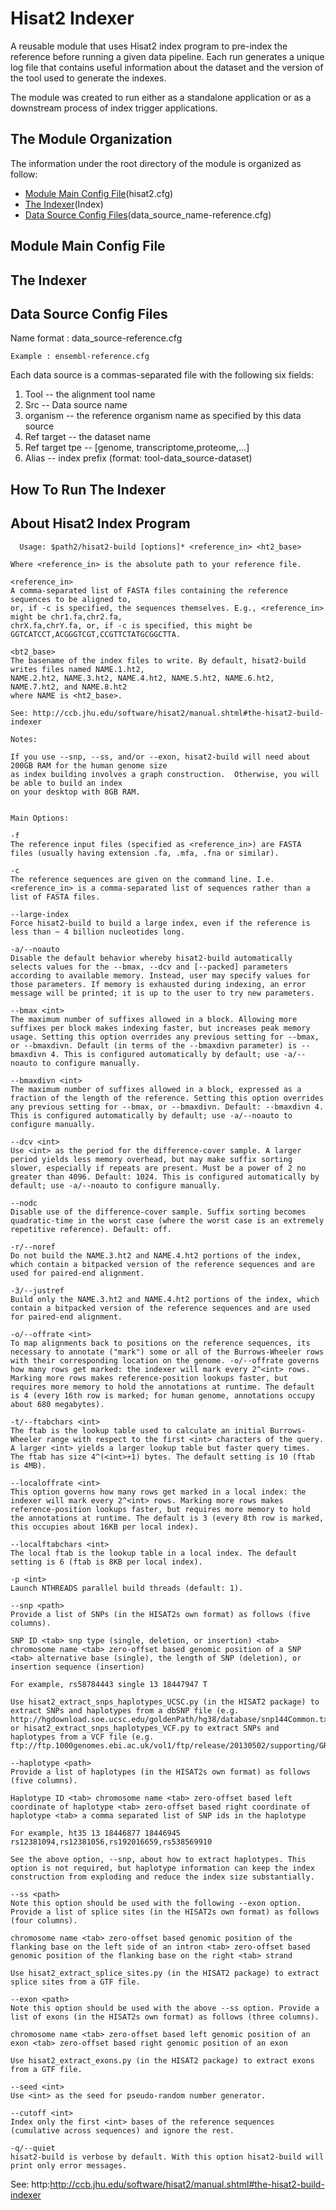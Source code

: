 # Hisat2 Indexer

A reusable module that uses Hisat2 index program to pre-index the reference before running a given data pipeline.
Each run generates a unique log file that contains useful information about the dataset and the version of the tool
used to generate the indexes.

The module was created to run either as a standalone application or as a downstream process of index trigger applications. 

## The Module Organization

The information under the root directory of the module is organized as follow:

- [Module Main Config File](#module-main-config-file)(hisat2.cfg)
- [The Indexer](#the-indexer)(Index)
- [Data Source Config Files](#data-source-config-files)(data_source_name-reference.cfg)


## Module Main Config File
## The Indexer
## Data Source Config Files
Name format : data_source-reference.cfg
```
Example : ensembl-reference.cfg
```
Each data source is a commas-separated file with the following six fields:
  1) Tool      -- the alignment tool name
  2) Src       -- Data source name
  3) organism  -- the reference organism name as specified by this data source
  4) Ref target -- the dataset name
  5) Ref target tpe -- [genome, transcriptome,proteome,...]
  6) Alias -- index prefix (format: tool-data_source-dataset)

## How To Run The Indexer

## About Hisat2 Index Program
```
  Usage: $path2/hisat2-build [options]* <reference_in> <ht2_base>

Where <reference_in> is the absolute path to your reference file.

<reference_in>
A comma-separated list of FASTA files containing the reference sequences to be aligned to,
or, if -c is specified, the sequences themselves. E.g., <reference_in> might be chr1.fa,chr2.fa,
chrX.fa,chrY.fa, or, if -c is specified, this might be GGTCATCCT,ACGGGTCGT,CCGTTCTATGCGGCTTA.

<bt2_base>
The basename of the index files to write. By default, hisat2-build writes files named NAME.1.ht2, 
NAME.2.ht2, NAME.3.ht2, NAME.4.ht2, NAME.5.ht2, NAME.6.ht2, NAME.7.ht2, and NAME.8.ht2 
where NAME is <ht2_base>.

See: http://ccb.jhu.edu/software/hisat2/manual.shtml#the-hisat2-build-indexer

Notes:

If you use --snp, --ss, and/or --exon, hisat2-build will need about 200GB RAM for the human genome size 
as index building involves a graph construction.  Otherwise, you will be able to build an index 
on your desktop with 8GB RAM.


Main Options:

-f
The reference input files (specified as <reference_in>) are FASTA files (usually having extension .fa, .mfa, .fna or similar).

-c
The reference sequences are given on the command line. I.e. <reference_in> is a comma-separated list of sequences rather than a list of FASTA files.

--large-index
Force hisat2-build to build a large index, even if the reference is less than ~ 4 billion nucleotides long.

-a/--noauto
Disable the default behavior whereby hisat2-build automatically selects values for the --bmax, --dcv and [--packed] parameters according to available memory. Instead, user may specify values for those parameters. If memory is exhausted during indexing, an error message will be printed; it is up to the user to try new parameters.

--bmax <int>
The maximum number of suffixes allowed in a block. Allowing more suffixes per block makes indexing faster, but increases peak memory usage. Setting this option overrides any previous setting for --bmax, or --bmaxdivn. Default (in terms of the --bmaxdivn parameter) is --bmaxdivn 4. This is configured automatically by default; use -a/--noauto to configure manually.

--bmaxdivn <int>
The maximum number of suffixes allowed in a block, expressed as a fraction of the length of the reference. Setting this option overrides any previous setting for --bmax, or --bmaxdivn. Default: --bmaxdivn 4. This is configured automatically by default; use -a/--noauto to configure manually.

--dcv <int>
Use <int> as the period for the difference-cover sample. A larger period yields less memory overhead, but may make suffix sorting slower, especially if repeats are present. Must be a power of 2 no greater than 4096. Default: 1024. This is configured automatically by default; use -a/--noauto to configure manually.

--nodc
Disable use of the difference-cover sample. Suffix sorting becomes quadratic-time in the worst case (where the worst case is an extremely repetitive reference). Default: off.

-r/--noref
Do not build the NAME.3.ht2 and NAME.4.ht2 portions of the index, which contain a bitpacked version of the reference sequences and are used for paired-end alignment.

-3/--justref
Build only the NAME.3.ht2 and NAME.4.ht2 portions of the index, which contain a bitpacked version of the reference sequences and are used for paired-end alignment.

-o/--offrate <int>
To map alignments back to positions on the reference sequences, its necessary to annotate ("mark") some or all of the Burrows-Wheeler rows with their corresponding location on the genome. -o/--offrate governs how many rows get marked: the indexer will mark every 2^<int> rows. Marking more rows makes reference-position lookups faster, but requires more memory to hold the annotations at runtime. The default is 4 (every 16th row is marked; for human genome, annotations occupy about 680 megabytes).

-t/--ftabchars <int>
The ftab is the lookup table used to calculate an initial Burrows-Wheeler range with respect to the first <int> characters of the query. A larger <int> yields a larger lookup table but faster query times. The ftab has size 4^(<int>+1) bytes. The default setting is 10 (ftab is 4MB).

--localoffrate <int>
This option governs how many rows get marked in a local index: the indexer will mark every 2^<int> rows. Marking more rows makes reference-position lookups faster, but requires more memory to hold the annotations at runtime. The default is 3 (every 8th row is marked, this occupies about 16KB per local index).

--localftabchars <int>
The local ftab is the lookup table in a local index. The default setting is 6 (ftab is 8KB per local index).

-p <int>
Launch NTHREADS parallel build threads (default: 1).

--snp <path>
Provide a list of SNPs (in the HISAT2s own format) as follows (five columns).

SNP ID <tab> snp type (single, deletion, or insertion) <tab> chromosome name <tab> zero-offset based genomic position of a SNP <tab> alternative base (single), the length of SNP (deletion), or insertion sequence (insertion)

For example, rs58784443 single 13 18447947 T

Use hisat2_extract_snps_haplotypes_UCSC.py (in the HISAT2 package) to extract SNPs and haplotypes from a dbSNP file (e.g. http://hgdownload.soe.ucsc.edu/goldenPath/hg38/database/snp144Common.txt.gz). or hisat2_extract_snps_haplotypes_VCF.py to extract SNPs and haplotypes from a VCF file (e.g. ftp://ftp.1000genomes.ebi.ac.uk/vol1/ftp/release/20130502/supporting/GRCh38_positions/ALL.chr22.phase3_shapeit2_mvncall_integrated_v3plus_nounphased.rsID.genotypes.GRCh38_dbSNP_no_SVs.vcf.gz).

--haplotype <path>
Provide a list of haplotypes (in the HISAT2s own format) as follows (five columns).

Haplotype ID <tab> chromosome name <tab> zero-offset based left coordinate of haplotype <tab> zero-offset based right coordinate of haplotype <tab> a comma separated list of SNP ids in the haplotype

For example, ht35 13 18446877 18446945 rs12381094,rs12381056,rs192016659,rs538569910

See the above option, --snp, about how to extract haplotypes. This option is not required, but haplotype information can keep the index construction from exploding and reduce the index size substantially.

--ss <path>
Note this option should be used with the following --exon option. Provide a list of splice sites (in the HISAT2s own format) as follows (four columns).

chromosome name <tab> zero-offset based genomic position of the flanking base on the left side of an intron <tab> zero-offset based genomic position of the flanking base on the right <tab> strand

Use hisat2_extract_splice_sites.py (in the HISAT2 package) to extract splice sites from a GTF file.

--exon <path>
Note this option should be used with the above --ss option. Provide a list of exons (in the HISAT2s own format) as follows (three columns).

chromosome name <tab> zero-offset based left genomic position of an exon <tab> zero-offset based right genomic position of an exon

Use hisat2_extract_exons.py (in the HISAT2 package) to extract exons from a GTF file.

--seed <int>
Use <int> as the seed for pseudo-random number generator.

--cutoff <int>
Index only the first <int> bases of the reference sequences (cumulative across sequences) and ignore the rest.

-q/--quiet
hisat2-build is verbose by default. With this option hisat2-build will print only error messages.

```
See: http:http://ccb.jhu.edu/software/hisat2/manual.shtml#the-hisat2-build-indexer

